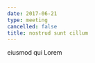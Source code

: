 ```yaml
---
date: 2017-06-21
type: meeting
cancelled: false
title: nostrud sunt cillum
---
```

eiusmod qui Lorem